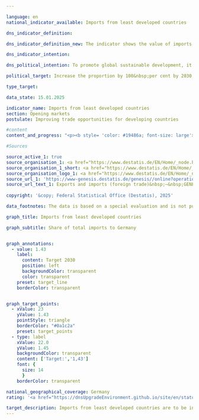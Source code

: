 ```yaml
---

language: en        
national_indicator_available: Imports from least developed countries        

dns_indicator_definition:         

dns_indicator_definition_new: The indicator shows the value of imports or imports from least developed countries (<abbr title="Least developed countries" tabindex="0">LDCs</abbr>) as a proportion of total imports to Germany (in per cent).        

dns_indicator_intention:         

dns_political_intention: To promote global sustainable development, it is important to improve trading opportunities of developing and emerging countries. Developing and emerging countries need an open and fair trading system that will allow them to offer raw materials as well as processed products on the world market. The Federal Government has therefore set itself the target of doubling the proportion of imports from <abbr title="Least developed countries" tabindex="0">LDCs</abbr> between the years 2014&nbsp;and 2030.        

political_target: Increase the proportion by 100&nbsp;per cent by 2030, compared to 2014        

type_target:         

data_state: 15.01.2025        

indicator_name: Imports from least developed countries        
section: Opening markets        
postulate: Improving trade opportunities for developing countries        

#content         
content_and_progress: "<p><b style= 'color: #19486a; font-size: large'>17.3&nbsp;Imports from least developed countries</b><br><br>Data on imports of goods into Germany are collected by the foreign trade statistics of the Federal Statistical Office (Statistisches Bundesamt). These statistics record not only the country of origin of imported goods but also their value, weight, and a detailed product classification. While data on imports of services are collected by the Deutsche Bundesbank, they are not taken into account in the calculation of this indicator.<br><br>The classification of countries as Least Developed Countries (<abbr title='Least developed countries' tabindex='0'>LDCs</abbr>) is based on the list of recipients of Official Development Assistance (<abbr title='Official development assistance' tabindex='0'>ODA</abbr>) maintained by the Development Assistance Committee (<abbr title='Development Assistance Committee' tabindex='0'>DAC</abbr>) of the Organisation for Economic Co-operation and Development (<abbr title='Organisation for Economic Co-operation and Development' tabindex='0'>OECD</abbr>-DAC). For the purposes of this indicator, the applicable <abbr title='Least developed countries' tabindex='0'>LDC</abbr> classification in each respective year as defined by the <abbr title='Organisation for Economic Co-operation and Development' tabindex='0'>OECD</abbr>-DAC is used. If a country's status changes, this affects the indicator&nbsp;–&nbsp;even if the import value from that country remains unchanged.<br><br>Due to re-imports&nbsp;–&nbsp;including those following processing steps abroad&nbsp;–&nbsp;a certain degree of double counting in both the numerator and denominator of the indicator must be assumed. Since imports from <abbr title='Least developed countries' tabindex='0'>LDCs</abbr> are always measured in relation to total German imports, the indicator value depends not only on the absolute volume of imports from <abbr title='Least developed countries' tabindex='0'>LDCs</abbr> but also on the total value of Germany’s imports in a given year.<br><br>In addition to total imports from <abbr title='Least developed countries' tabindex='0'>LDCs</abbr>, the indicator also includes the share of processed goods. This is intended to partially reflect whether Germany primarily imports raw materials from <abbr title='Least developed countries' tabindex='0'>LDCs</abbr> for industrial production or whether <abbr title='Least developed countries' tabindex='0'>LDCs</abbr> themselves are involved in the manufacturing process and value creation. Processed goods are defined as all products that are not classified as raw materials according to the grouping by product categories and subcategories of the food and manufacturing industries (<abbr title='Classification of goods in the food and industrial economy in Foreign Trade Statistics' tabindex='0'>EGW</abbr>). Raw materials such as crude oil, ores, roundwood or vegetable textile fibres are excluded, whereas items such as cereals, vegetables, live animals, meat and milk are considered processed products.<br><br>In 2024, according to preliminary calculations, the share of imports from <abbr title='Least developed countries' tabindex='0'>LDCs</abbr> in total German imports amounted to 1.17%, or 15.3&nbsp;billion euros. This represents an increase of 64.0% since 2014&nbsp;(2014: 0.71%). The share of processed products from <abbr title='Least developed countries' tabindex='0'>LDCs</abbr> grew by 60.1% between 2014&nbsp;and 2024, reaching 1.05% of total German imports in 2024&nbsp;(2014: 0.66%). This corresponds to a value of 13.8&nbsp;billion euros. Despite a temporary decline in 2023, the indicator overall moved in the desired direction and, if the current trend continues, is on track to meet the politically defined target for 2030.<br><br>A more detailed analysis of imports by country of origin shows that in 2024, the majority of imports from <abbr title='Least developed countries' tabindex='0'>LDCs</abbr> originated from Bangladesh (55.0%) and Cambodia (14.4%). When considering not only the <abbr title='Least developed countries' tabindex='0'>LDCs</abbr> but all developing and emerging economies, their share of total German imports in 2024&nbsp;stood at 25.8%, with processed goods accounting for 23.6%.<br><br>Among developing and emerging economies&nbsp;–&nbsp;and indeed across all countries&nbsp;–&nbsp;Germany imported the most from China in 2024. The share of imports from China in total German imports (1,307.8&nbsp;billion euros) amounted to 11.9%, with 99.7% of the value attributable to processed goods. The Netherlands (7.2%) and the United States (7.0%) followed as the second and third most important import partners respectively.</p>"                

#Sources        

source_active_1: true
source_organisation_1: <a href="https://www.destatis.de/EN/Home/_node.html" target="_blank">Federal Statistical Office</a>
source_organisation_1_short: <a href="https://www.destatis.de/EN/Home/_node.html" target="_blank">Federal Statistical Office</a>
source_organisation_logo_1: <a href="https://www.destatis.de/EN/Home/_node.html" target="_blank"><img src="https://dnsTestEnvironment.github.io/dns-indicators/public/OrgImgEn/destatis.png" alt="Federal Statistical Office" title=" Click here to visit the homepage of the organizationFederal Statistical Office" style="height:60px; width:148px; border:transparent"/></a>
source_url_1: 'https://www-genesis.destatis.de/genesis//online?operation=table&code=51000-0007&bypass=true&levelindex=1&levelid=1669021022626&language=en'
source_url_text_1: Exports and imports (foreign trade)&nbsp;–&nbsp;GENESIS online 51000-0007
        
copyright: '&copy; Federal Statistical Office (Destatis), 2025'        

data_footnotes: The data is based on a special evaluation and is not publicly available.<br>• The target corresponds to an increase of 100&nbsp;per cent by 2030&nbsp;compared to 2014.<br>• 2024&nbsp;provisional data.        

graph_title: Imports from least developed countries        

graph_subtitle: Share of total imports to Germany        


graph_annotations:
  - value: 1.43
    label:
      content: Target 2030
      position: left
      backgroundColor: transparent
      color: transparent
    preset: target_line
    borderColor: transparent        


graph_target_points:
  - xValue: 23
    yValue: 1.43
    pointStyle: triangle
    borderColor: "#0a1c2a"
    preset: target_points
  - type: label
    xValue: 22.0
    yValue: 1.45
    backgroundColor: transparent
    content: ['Target:','1,43']
    font: {
      size: 14
      }
    borderColor: transparent                

national_geographical_coverage: Germany        
rating: '<a href="https://dnsUpgradeEnvironment.github.io/site/en/status"><img src="https://sdg-indikatoren.de/public/Wettersymbole/Sonne.png" title="If the trend from 2024 had continued, the target value would have been reached or missed by less than 5% of the difference between the target value and the value at that time." alt="Weathersymbol: Sun"/></a>'        

target_description: Imports from least developed countries are to be increased to at least 1.43&nbsp;per cent by 2030&nbsp;(an increase of 100&nbsp;per cent compared to 2014).<br><br>Based on the target formulation, the indicator will achieve the politically defined target if the average development of the last six years continues. Indicator 17.3&nbsp;is rated "Sun" for the year 2024.        
---
```


